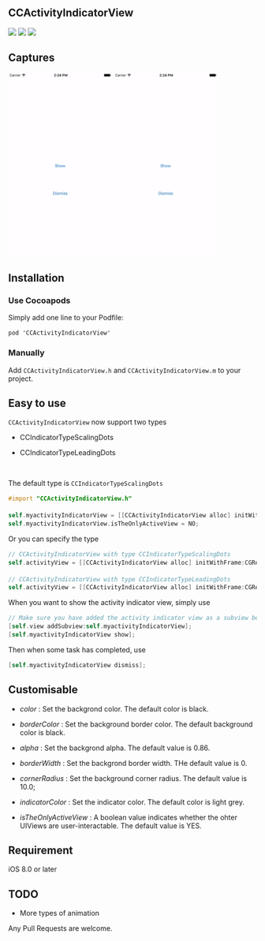 ## CCActivityIndicatorView

[![](https://img.shields.io/badge/license-MIT-blue.svg)](https://github.com/Cokile/CCActivityIndicatorView/blob/master/Licence)
[![](https://img.shields.io/github/release/Cokile/CCActivityIndicatorView.svg)](https://github.com/Cokile/CCActivityIndicatorView/releases)
[![](http://img.shields.io/cocoapods/v/CCActivityIndicatorView.svg)](http://cocoapods.org/pods/CCActivityIndicatorView)



## Captures

<img src=Captures/capture1.gif width=210 height=372>

<img src=Captures/capture1.gif width=210 height=372>



## Installation

### Use Cocoapods

Simply add one line to your Podfile:

```
pod 'CCActivityIndicatorView'
```

### Manually 

Add  `CCActivityIndicatorView.h` and `CCActivityIndicatorView.m` to your project.



## Easy to use

`CCActivityIndicatorView` now support two types

* CCIndicatorTypeScalingDots

* CCIndicatorTypeLeadingDots

  ​

The default type is `CCIndicatorTypeScalingDots`

```objective-c
#import "CCActivityIndicatorView.h"

self.myactivityIndicatorView = [[CCActivityIndicatorView alloc] initWithFrame:CGRectMake(self.view.frame.size.width/2-60, 60, 120, 120)];
self.myactivityIndicatorView.isTheOnlyActiveView = NO;
```

Or you can specify the type

```objective-c
// CCActivityIndicatorView with type CCIndicatorTypeScalingDots
self.activityView = [[CCActivityIndicatorView alloc] initWithFrame:CGRectMake(width/2-60, 60, 120, 120) type:CCIndicatorTypeLeadingDots];

// CCActivityIndicatorView with type CCIndicatorTypeLeadingDots
self.activityView = [[CCActivityIndicatorView alloc] initWithFrame:CGRectMake(width/2-60, 60, 120, 120) type:CCIndicatorTypeLeadingDots];
```



When you want to show the activity indicator view, simply use

```objective-c
// Make sure you have added the activity indicator view as a subview before show it.
[self.view addSubview:self.myactivityIndicatorView];
[self.myactivityIndicatorView show];
```

Then when some task has completed,  use

```objective-c
[self.myactivityIndicatorView dismiss];
```



## Customisable

* *color* : Set the backgrond color. The default color is black.


* *borderColor* : Set the background border color. The default background color is black.


* *alpha* : Set the backgrond alpha. The default value is 0.86.


* *borderWidth* : Set the backgrond border width. THe default value is 0.


* *cornerRadius* : Set the background corner radius. The default value is 10.0;


* *indicatorColor* : Set the indicator color. The default color is light grey.


* *isTheOnlyActiveView* : A boolean value indicates whether the ohter UIViews are user-interactable. The default value is YES.




## Requirement

iOS 8.0 or later



## TODO

* More types of animation 



Any Pull Requests are welcome.

